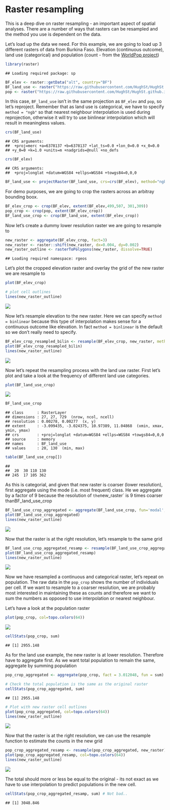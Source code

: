 Raster resampling
================

This is a deep dive on raster resampling - an important aspect of
spatial analyses. There are a number of ways that rasters can be
resampled and the method you use is dependent on the data.

Let’s load up the data we need. For this example, we are going to load
up 3 different rasters of data from Burkina Faso. Elevation (continuous
outcome), land use (categorical) and population (count - from the
[WorldPop project](https://www.worldpop.org/))

``` r
library(raster)
```

    ## Loading required package: sp

``` r
BF_elev <- raster::getData("alt", country="BF")
BF_land_use <- raster("https://raw.githubusercontent.com/HughSt/HughSt.github.io/master/course_materials/week2/Lab_files/BF_land_use.tif")
pop <- raster("https://raw.githubusercontent.com/HughSt/HughSt.github.io/master/course_materials/week2/Assignment/BF_pop.tif")
```

In this case, `BF_land_use` isn’t in the same projection as `BF_elev`
and `pop`, so let’s reproject. Remember that as land use is categorical,
we have to specify `method = "ngb"` so that nearest neighbour
interpolation is used during reprojection, otherwise it will try to use
binlinear interpolation which will result in meaningless values.

``` r
crs(BF_land_use)
```

    ## CRS arguments:
    ##  +proj=merc +a=6378137 +b=6378137 +lat_ts=0.0 +lon_0=0.0 +x_0=0.0
    ## +y_0=0 +k=1.0 +units=m +nadgrids=@null +no_defs

``` r
crs(BF_elev)
```

    ## CRS arguments:
    ##  +proj=longlat +datum=WGS84 +ellps=WGS84 +towgs84=0,0,0

``` r
BF_land_use <- projectRaster(BF_land_use, crs=crs(BF_elev), method="ngb") # reproject - can time a little time
```

For demo purposes, we are going to crop the rasters across an arbitray
bounding boox.

``` r
BF_elev_crop <- crop(BF_elev, extent(BF_elev,499,507, 301,309))
pop_crop <- crop(pop, extent(BF_elev_crop))
BF_land_use_crop <- crop(BF_land_use, extent(BF_elev_crop))
```

Now let’s create a dummy lower resolution raster we are going to
resample to

``` r
new_raster <- aggregate(BF_elev_crop, fact=3)
new_raster <- raster::shift(new_raster, dx=0.004, dy=0.002)
new_raster_outline <- rasterToPolygons(new_raster, dissolve=TRUE)
```

    ## Loading required namespace: rgeos

Let’s plot the cropped elevation raster and overlay the grid of the new
raster we are resample to

``` r
plot(BF_elev_crop)

# plot cell outlines
lines(new_raster_outline)
```

![](raster_resampling_files/figure-gfm/unnamed-chunk-5-1.png)<!-- -->

Now let’s resample elevation to the new raster. Here we can specify
`method = binlinear` because this type of interpolation makes sense for
a continuous outcome like elevation. In fact `method = binlinear` is the
default so we don’t really need to
specify.

``` r
BF_elev_crop_resampled_bilin <- resample(BF_elev_crop, new_raster, method="bilinear")
plot(BF_elev_crop_resampled_bilin)
lines(new_raster_outline)
```

![](raster_resampling_files/figure-gfm/unnamed-chunk-6-1.png)<!-- -->

Now let’s repeat the resampling process with the land use raster. First
let’s plot and take a look at the frequency of different land use
categories.

``` r
plot(BF_land_use_crop)
```

![](raster_resampling_files/figure-gfm/unnamed-chunk-7-1.png)<!-- -->

``` r
BF_land_use_crop
```

    ## class      : RasterLayer 
    ## dimensions : 27, 27, 729  (nrow, ncol, ncell)
    ## resolution : 0.00278, 0.00277  (x, y)
    ## extent     : -3.099435, -3.024375, 10.97389, 11.04868  (xmin, xmax, ymin, ymax)
    ## crs        : +proj=longlat +datum=WGS84 +ellps=WGS84 +towgs84=0,0,0 
    ## source     : memory
    ## names      : BF_land_use 
    ## values     : 20, 130  (min, max)

``` r
table(BF_land_use_crop[])
```

    ## 
    ##  20  30 110 130 
    ## 245  17 105 362

As this is categorial, and given that new raster is coarser (lower
resolution), first aggregate using the mode (i.e. most frequent) class.
He we aggregate by a factor of 9 because the resolution of
`the`new\_raster\` is 9 times coarser
thanBF\_land\_use\_crop

``` r
BF_land_use_crop_aggregated <- aggregate(BF_land_use_crop, fun='modal', fact = 9)
plot(BF_land_use_crop_aggregated)
lines(new_raster_outline)
```

![](raster_resampling_files/figure-gfm/unnamed-chunk-8-1.png)<!-- -->

Now that the raster is at the right resolution, let’s resample to the
same
grid

``` r
BF_land_use_crop_aggregated_resamp <- resample(BF_land_use_crop_aggregated, new_raster, method = "ngb")
plot(BF_land_use_crop_aggregated_resamp)
lines(new_raster_outline)
```

![](raster_resampling_files/figure-gfm/unnamed-chunk-9-1.png)<!-- -->

Now we have resampled a continuous and categorical raster, let’s repeat
on population. The raw data in the `pop_crop` shows the number of
individuals per cell. If we want to resample to a coarser resolution, we
are probably most interested in maintaining these as counts and
therefore we want to sum the numbers as opposed to use interpolation or
nearest neighbour.

Let’s have a look at the population raster

``` r
plot(pop_crop, col=topo.colors(64))
```

![](raster_resampling_files/figure-gfm/unnamed-chunk-10-1.png)<!-- -->

``` r
cellStats(pop_crop, sum) 
```

    ## [1] 2955.148

As for the land use example, the new raster is at lower resolution.
Therefore have to aggregate first. As we want total population to remain
the same, aggregate by summing population

``` r
pop_crop_aggregated <- aggregate(pop_crop, fact = 3.012048, fun = sum)

# Check the total population is the same as the original raster
cellStats(pop_crop_aggregated, sum)
```

    ## [1] 2955.148

``` r
# Plot with new raster cell outlines
plot(pop_crop_aggregated, col=topo.colors(64))
lines(new_raster_outline)
```

![](raster_resampling_files/figure-gfm/unnamed-chunk-11-1.png)<!-- -->

Now that the raster is at the right resolution, we can use the resample
function to estimate the counts in the new grid

``` r
pop_crop_aggregated_resamp <- resample(pop_crop_aggregated, new_raster)
plot(pop_crop_aggregated_resamp, col=topo.colors(64))
lines(new_raster_outline)
```

![](raster_resampling_files/figure-gfm/unnamed-chunk-12-1.png)<!-- -->

The total should more or less be equal to the original - its not exact
as we have to use interpolation to predict populations in the new cell.

``` r
cellStats(pop_crop_aggregated_resamp, sum) # Not bad..
```

    ## [1] 3048.846
